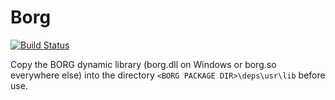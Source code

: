 # Borg

[![Build Status](https://travis-ci.org/davidanthoff/Borg.jl.svg?branch=master)](https://travis-ci.org/davidanthoff/Borg.jl)

Copy the BORG dynamic library (borg.dll on Windows or borg.so everywhere else) into the directory ``<BORG PACKAGE DIR>\deps\usr\lib`` before use.
